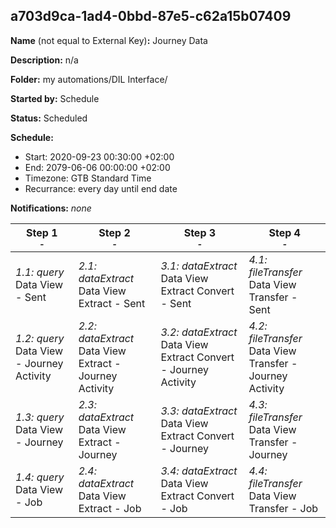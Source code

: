 ## a703d9ca-1ad4-0bbd-87e5-c62a15b07409

**Name** (not equal to External Key)**:** Journey Data

**Description:** n/a

**Folder:** my automations/DIL Interface/

**Started by:** Schedule

**Status:** Scheduled

**Schedule:**

* Start: 2020-09-23 00:30:00 +02:00
* End: 2079-06-06 00:00:00 +02:00
* Timezone: GTB Standard Time
* Recurrance: every day until end date

**Notifications:** _none_


| Step 1<br>_<small>-</small>_ | Step 2<br>_<small>-</small>_ | Step 3<br>_<small>-</small>_ | Step 4<br>_<small>-</small>_ |
| --- | --- | --- | --- |
| _1.1: query_<br>Data View - Sent | _2.1: dataExtract_<br>Data View Extract - Sent | _3.1: dataExtract_<br>Data View Extract Convert - Sent | _4.1: fileTransfer_<br>Data View Transfer - Sent |
| _1.2: query_<br>Data View - Journey Activity | _2.2: dataExtract_<br>Data View Extract - Journey Activity | _3.2: dataExtract_<br>Data View Extract Convert - Journey Activity | _4.2: fileTransfer_<br>Data View Transfer - Journey Activity |
| _1.3: query_<br>Data View - Journey | _2.3: dataExtract_<br>Data View Extract - Journey | _3.3: dataExtract_<br>Data View Extract Convert - Journey | _4.3: fileTransfer_<br>Data View Transfer - Journey |
| _1.4: query_<br>Data View - Job | _2.4: dataExtract_<br>Data View Extract - Job | _3.4: dataExtract_<br>Data View Extract Convert - Job | _4.4: fileTransfer_<br>Data View Transfer - Job |
